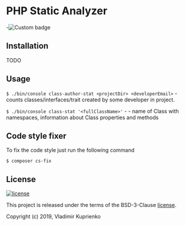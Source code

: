 PHP Static Analyzer
===================

-![Custom badge](https://img.shields.io/badge/greeflas-default--project-red.svg)

Installation
------------

TODO

Usage
-----

`$ ./bin/console class-author-stat <projectDir> <developerEmail>` - counts classes/interfaces/trait
created by some developer in project.

`$ ./bin/console class-stat '<fullClassName>'` - <fullClassName> - name of Class with namespaces, information about Class properties and methods

Code style fixer
----------------


To fix the code style just run the following command

```
$ composer cs-fix
```

License
-------

[![license](https://img.shields.io/github/license/greeflas/default-project.svg)](LICENSE)

This project is released under the terms of the BSD-3-Clause [license](LICENSE).

Copyright (c) 2019, Vladimir Kuprienko
